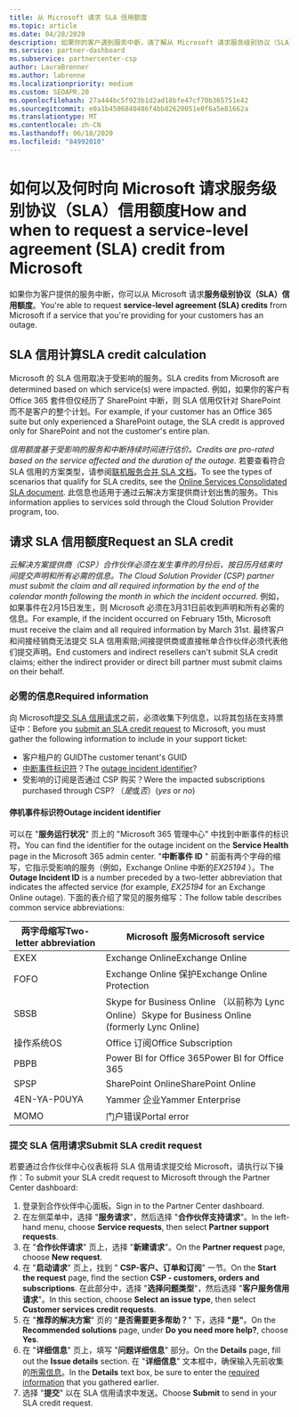 ```yaml
---
title: 从 Microsoft 请求 SLA 信用额度
ms.topic: article
ms.date: 04/28/2020
description: 如果你的客户遇到服务中断，请了解从 Microsoft 请求服务级别协议（SLA）信用额度的好处、限制和程序。
ms.service: partner-dashboard
ms.subservice: partnercenter-csp
author: LauraBrenner
ms.author: labrenne
ms.localizationpriority: medium
ms.custom: SEOAPR.20
ms.openlocfilehash: 27a444bc5f923b1d2ad18bfe47cf70b365751e42
ms.sourcegitcommit: e0a1b4506840486f4bb82620051e0f6a5e81662a
ms.translationtype: MT
ms.contentlocale: zh-CN
ms.lasthandoff: 06/18/2020
ms.locfileid: "84992010"
---
```

# <a name="how-and-when-to-request-a-service-level-agreement-sla-credit-from-microsoft"></a><span data-ttu-id="fd6ab-103">如何以及何时向 Microsoft 请求服务级别协议（SLA）信用额度</span><span class="sxs-lookup"><span data-stu-id="fd6ab-103">How and when to request a service-level agreement (SLA) credit from Microsoft</span></span>

<span data-ttu-id="fd6ab-104">如果你为客户提供的服务中断，你可以从 Microsoft 请求**服务级别协议（SLA）信用额度**。</span><span class="sxs-lookup"><span data-stu-id="fd6ab-104">You're able to request **service-level agreement (SLA) credits** from Microsoft if a service that you're providing for your customers has an outage.</span></span>

## <a name="sla-credit-calculation"></a><span data-ttu-id="fd6ab-105">SLA 信用计算</span><span class="sxs-lookup"><span data-stu-id="fd6ab-105">SLA credit calculation</span></span>

<span data-ttu-id="fd6ab-106">Microsoft 的 SLA 信用取决于受影响的服务。</span><span class="sxs-lookup"><span data-stu-id="fd6ab-106">SLA credits from Microsoft are determined based on which service(s) were impacted.</span></span> <span data-ttu-id="fd6ab-107">例如，如果你的客户有 Office 365 套件但仅经历了 SharePoint 中断，则 SLA 信用仅针对 SharePoint 而不是客户的整个计划。</span><span class="sxs-lookup"><span data-stu-id="fd6ab-107">For example, if your customer has an Office 365 suite but only experienced a SharePoint outage, the SLA credit is approved only for SharePoint and not the customer's entire plan.</span></span>

<span data-ttu-id="fd6ab-108">*信用额度基于受影响的服务和中断持续时间进行估价。*</span><span class="sxs-lookup"><span data-stu-id="fd6ab-108">*Credits are pro-rated based on the service affected and the duration of the outage.*</span></span> <span data-ttu-id="fd6ab-109">若要查看符合 SLA 信用的方案类型，请参阅[联机服务合并 SLA 文档](http://www.microsoftvolumelicensing.com/DocumentSearch.aspx?Mode=3&DocumentTypeId=37)。</span><span class="sxs-lookup"><span data-stu-id="fd6ab-109">To see the types of scenarios that qualify for SLA credits, see the [Online Services Consolidated SLA document](http://www.microsoftvolumelicensing.com/DocumentSearch.aspx?Mode=3&DocumentTypeId=37).</span></span> <span data-ttu-id="fd6ab-110">此信息也适用于通过云解决方案提供商计划出售的服务。</span><span class="sxs-lookup"><span data-stu-id="fd6ab-110">This information applies to services sold through the Cloud Solution Provider program, too.</span></span>

## <a name="request-an-sla-credit"></a><span data-ttu-id="fd6ab-111">请求 SLA 信用额度</span><span class="sxs-lookup"><span data-stu-id="fd6ab-111">Request an SLA credit</span></span>

<span data-ttu-id="fd6ab-112">*云解决方案提供商（CSP）合作伙伴必须在发生事件的月份后，按日历月结束时间提交声明和所有必需的信息。*</span><span class="sxs-lookup"><span data-stu-id="fd6ab-112">*The Cloud Solution Provider (CSP) partner must submit the claim and all required information by the end of the calendar month following the month in which the incident occurred.*</span></span> <span data-ttu-id="fd6ab-113">例如，如果事件在2月15日发生，则 Microsoft 必须在3月31日前收到声明和所有必需的信息。</span><span class="sxs-lookup"><span data-stu-id="fd6ab-113">For example, if the incident occurred on February 15th, Microsoft must receive the claim and all required information by March 31st.</span></span> <span data-ttu-id="fd6ab-114">最终客户和间接经销商无法提交 SLA 信用索赔;间接提供商或直接帐单合作伙伴必须代表他们提交声明。</span><span class="sxs-lookup"><span data-stu-id="fd6ab-114">End customers and indirect resellers can't submit SLA credit claims; either the indirect provider or direct bill partner must submit claims on their behalf.</span></span>

### <a name="required-information"></a><span data-ttu-id="fd6ab-115">必需的信息</span><span class="sxs-lookup"><span data-stu-id="fd6ab-115">Required information</span></span>

<span data-ttu-id="fd6ab-116">向 Microsoft[提交 SLA 信用请求](#submit-sla-credit-request)之前，必须收集下列信息，以将其包括在支持票证中：</span><span class="sxs-lookup"><span data-stu-id="fd6ab-116">Before you [submit an SLA credit request](#submit-sla-credit-request) to Microsoft, you must gather the following information to include in your support ticket:</span></span>

- <span data-ttu-id="fd6ab-117">客户租户的 GUID</span><span class="sxs-lookup"><span data-stu-id="fd6ab-117">The customer tenant's GUID</span></span>
- <span data-ttu-id="fd6ab-118">[中断事件标识符](#outage-incident-identifier)？</span><span class="sxs-lookup"><span data-stu-id="fd6ab-118">The [outage incident identifier](#outage-incident-identifier)?</span></span>
- <span data-ttu-id="fd6ab-119">受影响的订阅是否通过 CSP 购买？</span><span class="sxs-lookup"><span data-stu-id="fd6ab-119">Were the impacted subscriptions purchased through CSP?</span></span> <span data-ttu-id="fd6ab-120">（*是*或*否*）</span><span class="sxs-lookup"><span data-stu-id="fd6ab-120">(*yes* or *no*)</span></span>

#### <a name="outage-incident-identifier"></a><span data-ttu-id="fd6ab-121">停机事件标识符</span><span class="sxs-lookup"><span data-stu-id="fd6ab-121">Outage incident identifier</span></span>

<span data-ttu-id="fd6ab-122">可以在 "**服务运行状况**" 页上的 "Microsoft 365 管理中心" 中找到中断事件的标识符。</span><span class="sxs-lookup"><span data-stu-id="fd6ab-122">You can find the identifier for the outage incident on the **Service Health** page in the Microsoft 365 admin center.</span></span> <span data-ttu-id="fd6ab-123">"**中断事件 ID** " 前面有两个字母的缩写，它指示受影响的服务（例如，Exchange Online 中断的*EX25194* ）。</span><span class="sxs-lookup"><span data-stu-id="fd6ab-123">The **Outage Incident ID** is a number preceded by a two-letter abbreviation that indicates the affected service (for example, *EX25194* for an Exchange Online outage).</span></span> <span data-ttu-id="fd6ab-124">下面的表介绍了常见的服务缩写：</span><span class="sxs-lookup"><span data-stu-id="fd6ab-124">The follow table describes common service abbreviations:</span></span>

| <span data-ttu-id="fd6ab-125">两字母缩写</span><span class="sxs-lookup"><span data-stu-id="fd6ab-125">Two-letter abbreviation</span></span> | <span data-ttu-id="fd6ab-126">Microsoft 服务</span><span class="sxs-lookup"><span data-stu-id="fd6ab-126">Microsoft service</span></span> |
| ----------------------- | ----------------- |
| <span data-ttu-id="fd6ab-127">EX</span><span class="sxs-lookup"><span data-stu-id="fd6ab-127">EX</span></span> | <span data-ttu-id="fd6ab-128">Exchange Online</span><span class="sxs-lookup"><span data-stu-id="fd6ab-128">Exchange Online</span></span> |
| <span data-ttu-id="fd6ab-129">FO</span><span class="sxs-lookup"><span data-stu-id="fd6ab-129">FO</span></span> | <span data-ttu-id="fd6ab-130">Exchange Online 保护</span><span class="sxs-lookup"><span data-stu-id="fd6ab-130">Exchange Online Protection</span></span> |
| <span data-ttu-id="fd6ab-131">SB</span><span class="sxs-lookup"><span data-stu-id="fd6ab-131">SB</span></span> | <span data-ttu-id="fd6ab-132">Skype for Business Online （以前称为 Lync Online）</span><span class="sxs-lookup"><span data-stu-id="fd6ab-132">Skype for Business Online (formerly Lync Online)</span></span> |
| <span data-ttu-id="fd6ab-133">操作系统</span><span class="sxs-lookup"><span data-stu-id="fd6ab-133">OS</span></span> | <span data-ttu-id="fd6ab-134">Office 订阅</span><span class="sxs-lookup"><span data-stu-id="fd6ab-134">Office Subscription</span></span> |
| <span data-ttu-id="fd6ab-135">PB</span><span class="sxs-lookup"><span data-stu-id="fd6ab-135">PB</span></span> | <span data-ttu-id="fd6ab-136">Power BI for Office 365</span><span class="sxs-lookup"><span data-stu-id="fd6ab-136">Power BI for Office 365</span></span> |
| <span data-ttu-id="fd6ab-137">SP</span><span class="sxs-lookup"><span data-stu-id="fd6ab-137">SP</span></span> | <span data-ttu-id="fd6ab-138">SharePoint Online</span><span class="sxs-lookup"><span data-stu-id="fd6ab-138">SharePoint Online</span></span> |
| <span data-ttu-id="fd6ab-139">4EN-YA-P0U</span><span class="sxs-lookup"><span data-stu-id="fd6ab-139">YA</span></span> | <span data-ttu-id="fd6ab-140">Yammer 企业</span><span class="sxs-lookup"><span data-stu-id="fd6ab-140">Yammer Enterprise</span></span> |
| <span data-ttu-id="fd6ab-141">MO</span><span class="sxs-lookup"><span data-stu-id="fd6ab-141">MO</span></span> | <span data-ttu-id="fd6ab-142">门户错误</span><span class="sxs-lookup"><span data-stu-id="fd6ab-142">Portal error</span></span> |

### <a name="submit-sla-credit-request"></a><span data-ttu-id="fd6ab-143">提交 SLA 信用请求</span><span class="sxs-lookup"><span data-stu-id="fd6ab-143">Submit SLA credit request</span></span>

<span data-ttu-id="fd6ab-144">若要通过合作伙伴中心仪表板将 SLA 信用请求提交给 Microsoft，请执行以下操作：</span><span class="sxs-lookup"><span data-stu-id="fd6ab-144">To submit your SLA credit request to Microsoft through the Partner Center dashboard:</span></span>

1. <span data-ttu-id="fd6ab-145">登录到合作伙伴中心面板。</span><span class="sxs-lookup"><span data-stu-id="fd6ab-145">Sign in to the Partner Center dashboard.</span></span>
2. <span data-ttu-id="fd6ab-146">在左侧菜单中，选择 "**服务请求**"，然后选择 "**合作伙伴支持请求**"。</span><span class="sxs-lookup"><span data-stu-id="fd6ab-146">In the left-hand menu, choose **Service requests**, then select **Partner support requests**.</span></span>
3. <span data-ttu-id="fd6ab-147">在 "**合作伙伴请求**" 页上，选择 "**新建请求**"。</span><span class="sxs-lookup"><span data-stu-id="fd6ab-147">On the **Partner request** page, choose **New request**.</span></span>
4. <span data-ttu-id="fd6ab-148">在 "**启动请求**" 页上，找到 " **CSP-客户、订单和订阅**" 一节。</span><span class="sxs-lookup"><span data-stu-id="fd6ab-148">On the **Start the request** page, find the section **CSP - customers, orders and subscriptions**.</span></span> <span data-ttu-id="fd6ab-149">在此部分中，选择 "**选择问题类型**"，然后选择 "**客户服务信用请求**"。</span><span class="sxs-lookup"><span data-stu-id="fd6ab-149">In this section, choose **Select an issue type**, then select **Customer services credit requests**.</span></span>
5. <span data-ttu-id="fd6ab-150">在 "**推荐的解决方案**" 页的 "**是否需要更多帮助？**" 下，选择 **"是"**。</span><span class="sxs-lookup"><span data-stu-id="fd6ab-150">On the **Recommended solutions** page, under **Do you need more help?**, choose **Yes**.</span></span>
6. <span data-ttu-id="fd6ab-151">在 "**详细信息**" 页上，填写 "**问题详细信息**" 部分。</span><span class="sxs-lookup"><span data-stu-id="fd6ab-151">On the **Details** page, fill out the **Issue details** section.</span></span> <span data-ttu-id="fd6ab-152">在 "**详细信息**" 文本框中，确保输入先前收集的[所需信息](#required-information)。</span><span class="sxs-lookup"><span data-stu-id="fd6ab-152">In the **Details** text box, be sure to enter the [required information](#required-information) that you gathered earlier.</span></span>
7. <span data-ttu-id="fd6ab-153">选择 "**提交**" 以在 SLA 信用请求中发送。</span><span class="sxs-lookup"><span data-stu-id="fd6ab-153">Choose **Submit** to send in your SLA credit request.</span></span>

